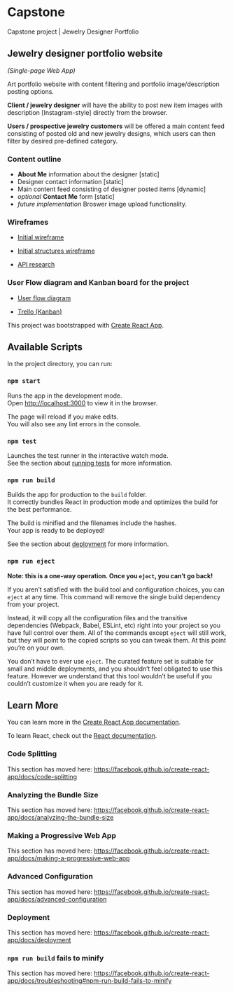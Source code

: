 # Capstone
Capstone project | Jewelry Designer Portfolio


## Jewelry designer portfolio website
_(Single-page Web App)_

Art portfolio website with content filtering and portfolio image/description posting options.

**Client / jewelry designer** will have the ability to post new item images with description [Instagram-style] directly from the browser.

**Users / prospective jewelry customers** will be offered a main content feed consisting of posted old and new jewelry designs, which users can then filter by desired pre-defined category.

### Content outline

- **About Me** information about the designer [static]
- Designer contact information [static]
- Main content feed consisting of designer posted items [dynamic]
- _optional_ **Contact Me** form [static]
- _future implementation_ Broswer image upload functionality.

### Wireframes 

- <a href="https://github.com/free4mOriginal/capstone-react-app/blob/master/docs/Wireframe.jpg" title="Initial wireframe">Initial wireframe</a>

- <a href="https://github.com/free4mOriginal/capstone-react-app/blob/master/docs/Initial-structures.jpg" title="User flow diagram">Initial structures wireframe</a>

- <a href="https://github.com/free4mOriginal/capstone-react-app/blob/master/docs/APIs-.jpg" title="User flow diagram">API research</a>

### User Flow diagram and Kanban board for the project

- <a href="https://github.com/free4mOriginal/capstone-react-app/blob/master/docs/Capstone-diagram.pdf" title="User flow diagram">User flow diagram</a>

- <a href="https://trello.com/b/hnqw7xVf/capstone-jewelry-portfolio" title="User flow diagram" target="_black">Trello (Kanban)</a>



This project was bootstrapped with [Create React App](https://github.com/facebook/create-react-app).

## Available Scripts

In the project directory, you can run:

### `npm start`

Runs the app in the development mode.<br>
Open [http://localhost:3000](http://localhost:3000) to view it in the browser.

The page will reload if you make edits.<br>
You will also see any lint errors in the console.

### `npm test`

Launches the test runner in the interactive watch mode.<br>
See the section about [running tests](https://facebook.github.io/create-react-app/docs/running-tests) for more information.

### `npm run build`

Builds the app for production to the `build` folder.<br>
It correctly bundles React in production mode and optimizes the build for the best performance.

The build is minified and the filenames include the hashes.<br>
Your app is ready to be deployed!

See the section about [deployment](https://facebook.github.io/create-react-app/docs/deployment) for more information.

### `npm run eject`

**Note: this is a one-way operation. Once you `eject`, you can’t go back!**

If you aren’t satisfied with the build tool and configuration choices, you can `eject` at any time. This command will remove the single build dependency from your project.

Instead, it will copy all the configuration files and the transitive dependencies (Webpack, Babel, ESLint, etc) right into your project so you have full control over them. All of the commands except `eject` will still work, but they will point to the copied scripts so you can tweak them. At this point you’re on your own.

You don’t have to ever use `eject`. The curated feature set is suitable for small and middle deployments, and you shouldn’t feel obligated to use this feature. However we understand that this tool wouldn’t be useful if you couldn’t customize it when you are ready for it.

## Learn More

You can learn more in the [Create React App documentation](https://facebook.github.io/create-react-app/docs/getting-started).

To learn React, check out the [React documentation](https://reactjs.org/).

### Code Splitting

This section has moved here: https://facebook.github.io/create-react-app/docs/code-splitting

### Analyzing the Bundle Size

This section has moved here: https://facebook.github.io/create-react-app/docs/analyzing-the-bundle-size

### Making a Progressive Web App

This section has moved here: https://facebook.github.io/create-react-app/docs/making-a-progressive-web-app

### Advanced Configuration

This section has moved here: https://facebook.github.io/create-react-app/docs/advanced-configuration

### Deployment

This section has moved here: https://facebook.github.io/create-react-app/docs/deployment

### `npm run build` fails to minify

This section has moved here: https://facebook.github.io/create-react-app/docs/troubleshooting#npm-run-build-fails-to-minify
